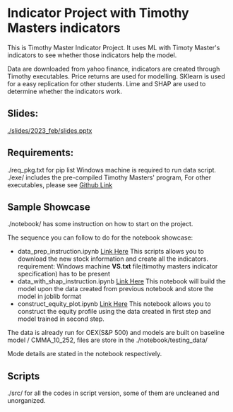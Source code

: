 # Indicator Project with Timothy Masters indicators

This is Timothy Master Indicator Project. It uses ML with Timoty Master's indicators to see whether those indicators help the model.

Data are downloaded from yahoo finance, indicators are created through Timothy executables. Price returns are used for modelling. SKlearn is used for a easy replication for other students. Lime and SHAP are used to determine whether the indicators work.

## Slides:

[./slides/2023_feb/slides.pptx](https://github.com/harrisyang611/timothy_indicator_project/blob/master/slides/2023_feb/slides.pptx)


## Requirements:

./req_pkg.txt for pip list
Windows machine is required to run data script.
    ./exe/ includes the pre-compiled Timothy Masters' program,
    For other executables, please see [Github Link](https://github.com/harrisyang611/timothy_master_indicator/tree/main/self_compiled)

## Sample Showcase

./notebook/ has some instruction on how to start on the project.

The sequence you can follow to do for the notebook showcase:
- data_prep_instruction.ipynb [Link Here](https://github.com/harrisyang611/timothy_indicator_project/blob/master/notebook/data_prep_instruction.ipynb)
    This scripts allows you to download the new stock information and create all the indicators.
    requirement: 
        Windows machine
        **VS.txt** file(timothy masters indicator specification) has to be present
- data_with_shap_instruction.ipynb [Link Here](https://github.com/harrisyang611/timothy_indicator_project/blob/master/notebook/model_with_shap_instruction.ipynb)
    This notebook will build the model upon the data created from previous notebook and store the model in joblib format
- construct_equity_plot.ipynb [Link Here](https://github.com/harrisyang611/timothy_indicator_project/blob/master/notebook/construct_equity_plot.ipynb)
    This notebook allows you to construct the equity profile using the data created in first step and model trained in second step.

The data is already run for OEX(S&P 500) and models are built on baseline model / CMMA_10_252, files are store in the ./notebook/testing_data/

Mode details are stated in the notebook respectively.


## Scripts

./src/ for all the codes in script version, some of them are uncleaned and unorganized. 

